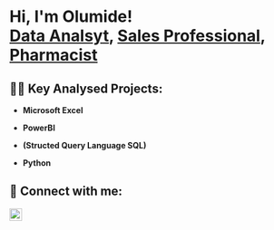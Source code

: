 <h1>Hi, I'm Olumide! <br/><a href="https://github.com/ogundele1">Data Analsyt</a>, <a href="https://www.linkedin.com/in/ogundele-olumide-solomon-b104b9a5/">Sales Professional</a>, <a href="https://www.linkedin.com/in/ogundele-olumide-solomon-b104b9a5/">Pharmacist</a></h1>

<h2>👨‍💻 Key Analysed Projects:</h2>

- <b>Microsoft Excel</b>
  
- <b>PowerBI</b>
 
- <b> (Structed Query Language SQL)</b>
  
- <b>Python</b>



<h2> 🤳 Connect with me:</h2>


[<img align="left" alt="ogundele-olumide-solomon| LinkedIn" width="22px" src="https://cdn.jsdelivr.net/npm/simple-icons@v3/icons/linkedin.svg" />][linkedin]



[linkedin]: https://www.linkedin.com/in/ogundele-olumide-solomon-b104b9a5/

<!--
**ogundele1/ogundele1** is a ✨ _special_ ✨ repository because its `README.md` (this file) appears on your GitHub profile.

Here are some ideas to get you started:

- 🔭 I’m currently working on ...
- 🌱 I’m currently learning ...
- 👯 I’m looking to collaborate on ...
- 🤔 I’m looking for help with ...
- 💬 Ask me about ...
- 📫 How to reach me: ...
- 😄 Pronouns: ...
- ⚡ Fun fact: ...
-->

